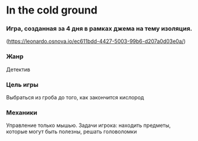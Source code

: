 # In the cold ground
### Игра, созданная за 4 дня в рамках джема на тему изоляция.
(https://leonardo.osnova.io/ec611bdd-4427-5003-99b6-d207a0d03e0a/)
### Жанр
Детектив
### Цель игры
Выбраться из гроба до того, как закончится кислород
### Механики
Управление только мышью. Задачи игрока: находить предметы, которые могут быть полезны, решать головоломки
